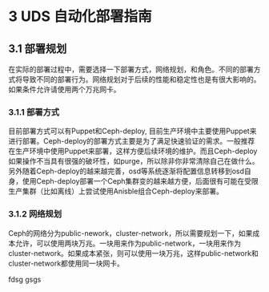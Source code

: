 # 3 UDS 自动化部署指南

## 3.1 部署规划



在实际的部署过程中，需要选择一下部署方式，网络规划，和角色。不同的部署方式将导致不同的部署行为。网络规划对于后续的性能和稳定性也是有很大影响的。如果条件允许请使用两个万兆网卡。

### **3.1.1 部署方式**

目前部署方式可以有Puppet和Ceph-deploy, 目前生产环境中主要使用Puppet来进行部署。Ceph-deploy的部署方式主要是为了满足快速验证的需求。一般推荐在生产环境中使用Puppet来部署，这样方便后续环境的维护。而且Ceph-deploy如果操作不当具有很强的破坏性，如purge，所以除非你非常清除自己在做什么。另外随着Ceph-deploy的越来越完善，osd等系统逐渐将配置信息转移到osd自身，使用Ceph-deploy部署一个Ceph集群变的越来越方便，后面很有可能在受限生产集群（比如离线）上尝试使用Anisble组合Ceph-deploy来部署。

### **3.1.2 网络规划**

Ceph的网络分为public-nework，cluster-network，所以需要规划一下，如果成本允许，可以使用两块万兆。一块用来作为public-network，一块用来作为cluster-network。如果成本紧张，则可以使用一块万兆，这样public-network和cluster-network都使用同一块网卡。



fdsg gsgs

